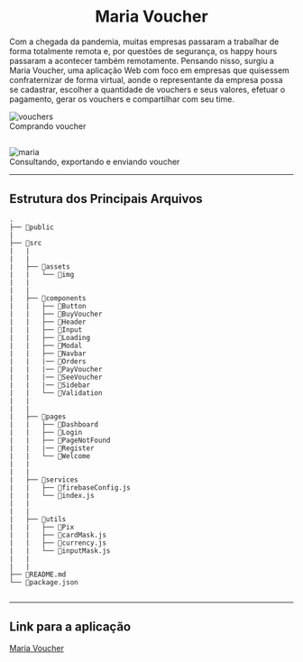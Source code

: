## <Maria Voucher>
 
<h1 align="center">Maria Voucher</h1>

Com a chegada da pandemia, muitas empresas passaram a trabalhar de forma totalmente remota e,
por questões de segurança, os happy hours passaram a acontecer também remotamente.
Pensando nisso, surgiu a Maria Voucher, uma aplicação Web com foco em empresas que quisessem
confraternizar de forma virtual, aonde o representante da empresa possa se cadastrar, escolher a
quantidade de vouchers e seus valores, efetuar o pagamento, gerar os vouchers e compartilhar com seu time.
 
 ![vouchers](https://user-images.githubusercontent.com/64505863/145117069-4277d8c3-1f0a-42af-b0bf-e99da1259cad.gif)
 <br>
 Comprando voucher
 
 ##
 
 ![maria](https://user-images.githubusercontent.com/64505863/145118117-d3634020-9390-4c71-8b93-533621df1bff.gif)
 <br>
 Consultando, exportando e enviando voucher
 
---

## Estrutura dos Principais Arquivos

```
.
├── 📁public
|
├── 📁src
|   |
|   |
|   ├── 📁assets
|   |   └── 📁img
|   |
|   |
|   ├── 📁components
|   |   ├── 📁Button
|   |   ├── 📁BuyVoucher
|   |   ├── 📁Header
|   |   ├── 📁Input
|   |   ├── 📁Loading
|   |   ├── 📁Modal
|   |   ├── 📁Navbar
|   |   |── 📁Orders
|   |   |── 📁PayVoucher
|   |   |── 📁SeeVoucher
|   |   |── 📁Sidebar
|   |   └── 📁Validation
|   |
|   |
|   ├── 📁pages
|   |   ├── 📁Dashboard
|   |   ├── 📁Login
|   |   ├── 📁PageNotFound
|   |   |── 📁Register
|   |   └── 📁Welcome
|   |
|   |
|   ├── 📁services
|   |   ├── 📄firebaseConfig.js
|   |   └── 📄index.js
|   |
|   |
|   ├── 📁utils
|   |   ├── 📁Pix
|   |   ├── 📄cardMask.js
|   |   ├── 📄currency.js
|   |   └── 📄inputMask.js
|   |
|   |
├── 📄README.md
└── 📄package.json
 
```
 ---

## Link para a aplicação
[Maria Voucher](https://tf-ze-delivery.web.app/)

